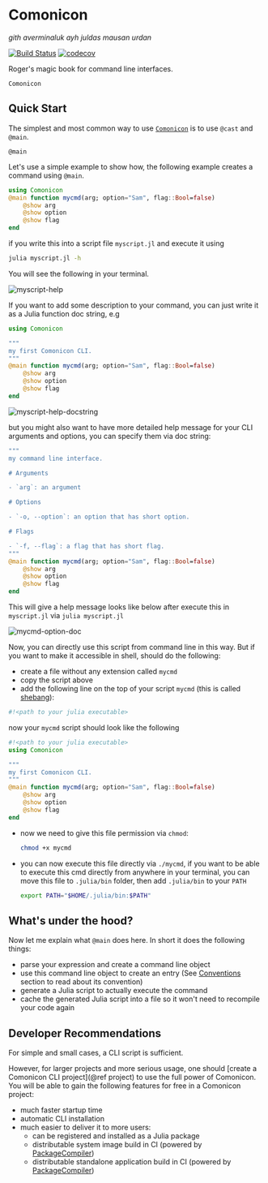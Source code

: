 # Comonicon

*gith averminaluk ayh juldas mausan urdan*

[![Build Status](https://github.com/comonicon/Comonicon.jl/workflows/CI/badge.svg)](https://github.com/comonicon/Comonicon.jl/actions)
[![codecov](https://codecov.io/gh/comonicon/Comonicon.jl/branch/master/graph/badge.svg?token=zZjCxCiFTY)](https://codecov.io/gh/comonicon/Comonicon.jl)

Roger's magic book for command line interfaces.

```@docs
Comonicon
```

## Quick Start

The simplest and most common way to use [`Comonicon`](@ref) is to use `@cast` and `@main`.

```@docs
@main
```

Let's use a simple example to show how, the following example creates a command using `@main`.

```julia
using Comonicon
@main function mycmd(arg; option="Sam", flag::Bool=false)
    @show arg
    @show option
    @show flag
end
```

if you write this into a script file `myscript.jl` and execute it using

```sh
julia myscript.jl -h
```

You will see the following in your terminal.

![myscript-help](assets/images/myscript.png)

If you want to add some description to your command, you can just write it as
a Julia function doc string, e.g

```julia
using Comonicon

"""
my first Comonicon CLI.
"""
@main function mycmd(arg; option="Sam", flag::Bool=false)
    @show arg
    @show option
    @show flag
end
```

![myscript-help-docstring](assets/images/myscript-doc.png)

but you might also want to have more detailed help message for your CLI arguments
and options, you can specify them via doc string:

```julia
"""
my command line interface.

# Arguments

- `arg`: an argument

# Options

- `-o, --option`: an option that has short option.

# Flags

- `-f, --flag`: a flag that has short flag.
"""
@main function mycmd(arg; option="Sam", flag::Bool=false)
    @show arg
    @show option
    @show flag
end
```

This will give a help message looks like below after execute this in `myscript.jl` via `julia myscript.jl`

![mycmd-option-doc](assets/images/mycmd-option-doc.png)

Now, you can directly use this script from command line in this way. But if you want to make it accessible in shell, should do the following:

- create a file without any extension called `mycmd`
- copy the script above
- add the following line on the top of your script `mycmd` (this is called [shebang](https://en.wikipedia.org/wiki/Shebang_(Unix))):

```sh
#!<path to your julia executable>
```

now your `mycmd` script should look like the following

```julia
#!<path to your julia executable>
using Comonicon

"""
my first Comonicon CLI.
"""
@main function mycmd(arg; option="Sam", flag::Bool=false)
    @show arg
    @show option
    @show flag
end
```

- now we need to give this file permission via `chmod`:

  ```sh
  chmod +x mycmd
  ```

- you can now execute this file directly via `./mycmd`, if you want to be able to execute
  this cmd directly from anywhere in your terminal, you can move this file to `.julia/bin`
  folder, then add `.julia/bin` to your `PATH`

  ```sh
  export PATH="$HOME/.julia/bin:$PATH"
  ```

## What's under the hood?

Now let me explain what `@main` does here. In short it does the following things:

- parse your expression and create a command line object
- use this command line object to create an entry (See [Conventions](@ref) section to read about its convention)
- generate a Julia script to actually execute the command
- cache the generated Julia script into a file so it won't need to recompile your code again

## Developer Recommendations

For simple and small cases, a CLI script is sufficient.

However, for larger projects and more serious usage, one should [create a Comonicon CLI project](@ref project) to use the full power of Comonicon. You will be able
to gain the following features for free in a Comonicon project:

- much faster startup time
- automatic CLI installation
- much easier to deliver it to more users:
  - can be registered and installed as a Julia package
  - distributable system image build in CI (powered by [PackageCompiler](https://github.com/JuliaLang/PackageCompiler.jl))
  - distributable standalone application build in CI (powered by [PackageCompiler](https://github.com/JuliaLang/PackageCompiler.jl))
